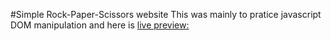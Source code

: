 #Simple Rock-Paper-Scissors website
This was mainly to pratice javascript DOM manipulation and here is 
[live preview:](https://amer-tech.github.io/Rock-Paper-Scissors/)